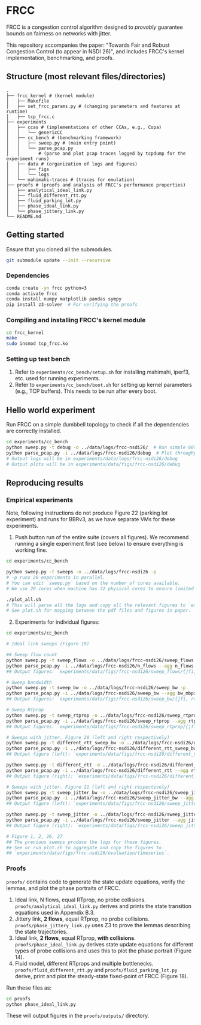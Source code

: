 # FRCC

FRCC is a congestion control algorithm designed to *provably* guarantee bounds
on fairness on networks with jitter.

This repository accompanies the paper: "Towards Fair and Robust Congestion
Control (to appear in NSDI 26)", and includes FRCC's kernel implementation,
benchmarking, and proofs.

## Structure (most relevant files/directories)

```
.
├── frcc_kernel # (kernel module)
│   ├── Makefile
│   ├── set_frcc_params.py # (changing parameters and features at runtime)
│   ├── tcp_frcc.c
├── experiments
│   ├── ccas # (implementations of other CCAs, e.g., Copa)
│   │   └── genericCC
│   ├── cc_bench # (benchmarking framework)
│   │   ├── sweep.py # (main entry point)
│   │   └── parse_pcap.py
│   │       # (parse and plot pcap traces logged by tcpdump for the experiment runs)
│   ├── data # (organization of logs and figures)
│   │   ├── figs
│   │   └── logs
│   └── mahimahi-traces # (traces for emulation)
├── proofs # (proofs and analysis of FRCC's performance properties)
│   ├── analytical_ideal_link.py
│   ├── fluid_different_rtt.py
│   ├── fluid_parking_lot.py
│   ├── phase_ideal_link.py
│   └── phase_jittery_link.py
└── README.md
```

## Getting started

Ensure that you cloned all the submodules.

```bash
git submodule update --init --recursive
```

### Dependencies

```bash
conda create -yn frcc python=3
conda activate frcc
conda install numpy matplotlib pandas sympy
pip install z3-solver  # For verifying the proofs
```

### Compiling and installing FRCC's kernel module

```bash
cd frcc_kernel
make
sudo insmod tcp_frcc.ko
```

### Setting up test bench

1. Refer to `experiments/cc_bench/setup.sh` for installing mahimahi, iperf3, etc. used for running experiments.
2. Refer to `experiments/cc_bench/boot.sh` for setting up kernel parameters (e.g., TCP buffers). This needs to be run after every boot.

## Hello world experiment

Run FRCC on a simple dumbbell topology to check if all the dependencies are correctly installed.

```bash
cd experiments/cc_bench
python sweep.py -t debug -o ../data/logs/frcc-nsdi26/  # Run simple 60s experiment
python parse_pcap.py -i ../data/logs/frcc-nsdi26/debug  # Plot throughput and rtt
# Output logs will be in experiments/data/logs/frcc-nsdi26/debug
# Output plots will be in experiments/data/figs/frcc-nsdi26/debug
```

## Reproducing results

### Empirical experiments

Note, following instructions do not produce Figure 22 (parking lot experiment) and runs for BBRv3, as we have separate VMs for these experiments.

1. Push button run of the entire suite (covers all figures). We recommend running a single experiment first (see below) to ensure everything is working fine.

```bash
cd experiments/cc_bench

python sweep.py -t sweeps -o ../data/logs/frcc-nsdi26 -p
# -p runs 20 experiments in parallel.
# You can edit `sweep.py` based on the number of cores available.
# We use 20 cores when machine has 32 physical cores to ensure limited contention.

./plot_all.sh
# This will parse all the logs and copy all the relevant figures to `experiments/data/figs/frcc-nsdi26/evaluation`.
# See plot.sh for mapping between the pdf files and figures in paper.
```

2. Experiments for individual figures:

```bash
cd experiments/cc_bench

# Ideal link sweeps (Figure 19)

## Sweep flow count
python sweep.py -t sweep_flows -o ../data/logs/frcc-nsdi26/sweep_flows -p
python parse_pcap.py -i ../data/logs/frcc-nsdi26/n_flows --agg n_flows
## Output figures: `experiments/data/figs/frcc-nsdi26/sweep_flows/{jfi, rtt}.pdf`

# Sweep bandwidth
python sweep.py -t sweep_bw -o ../data/logs/frcc-nsdi26/sweep_bw -p
python parse_pcap.py -i ../data/logs/frcc-nsdi26/sweep_bw --agg bw_mbps
## Output figures: `experiments/data/figs/frcc-nsdi26/sweep_bw/{jfi, rtt}.pdf`

# Sweep RTprop
python sweep.py -t sweep_rtprop -o ../data/logs/frcc-nsdi26/sweep_rtprop -p
python parse_pcap.py -i ../data/logs/frcc-nsdi26/sweep_rtprop --agg rtprop_ms
## Output figures: `experiments/data/figs/frcc-nsdi26/sweep_rtprop/{jfi, rtt}.pdf`

# Sweeps with jitter. Figure 20 (left and right respectively)
python sweep.py -t different_rtt_sweep_bw -o ../data/logs/frcc-nsdi26/different_rtt_sweep_bw -p
python parse_pcap.py -i ../data/logs/frcc-nsdi26/different_rtt_sweep_bw --agg bw_mbps
## Output figure (left): `experiments/data/figs/frcc-nsdi26/different_rtt_sweep_bw/xput_ratio.pdf`

python sweep.py -t different_rtt -o ../data/logs/frcc-nsdi26/different_rtt -p
python parse_pcap.py -i ../data/logs/frcc-nsdi26/different_rtt --agg rtprop_ratio
## Output figure (right): `experiments/data/figs/frcc-nsdi26/different_rtt/xput_ratio.pdf`

# Sweeps with jitter. Figure 21 (left and right respectively)
python sweep.py -t sweep_jitter_bw -o ../data/logs/frcc-nsdi26/sweep_jitter_bw -p
python parse_pcap.py -i ../data/logs/frcc-nsdi26/sweep_jitter_bw --agg bw_mbps
## Output figure (left): `experiments/data/figs/frcc-nsdi26/sweep_jitter_bw/xput_ratio.pdf`

python sweep.py -t sweep_jitter -o ../data/logs/frcc-nsdi26/sweep_jitter -p
python parse_pcap.py -i ../data/logs/frcc-nsdi26/sweep_jitter --agg jitter_ms
## Output figure (right): `experiments/data/figs/frcc-nsdi26/sweep_jitter/xput_ratio.pdf`

# Figure 1, 2, 26, 27
## The previous sweeps produce the logs for these figures.
## See or run plot.sh to aggregate and copy the figures to
## `experiments/data/figs/frcc-nsdi26/evaluation/timeseries`.
```

### Proofs

`proofs/` contains code to generate the state update equations, verify the lemmas, and plot the phase portraits of FRCC.

1. Ideal link, N flows, equal RTprop, no probe collisions.
`proofs/analytical_ideal_link.py` derives and prints the state transition equations used in Appendix B.3.
2. Jittery link, **2 flows**, equal RTprop, no probe collisions.
`proofs/phase_jittery_link.py` uses Z3 to prove the lemmas describing the state trajectories.
3. Ideal link, **2 flows**, equal RTprop, **with collisions**.
`proofs/phase_ideal_link.py` derives state update equations for different types of probe collisions and uses this to plot the phase portrait (Figure 14).
4. Fluid model, different RTprops and multiple bottlenecks.
`proofs/fluid_different_rtt.py` and `proofs/fluid_parking_lot.py` derive, print and plot the steady-state fixed-point of FRCC (Figure 18).

Run these files as:

```bash
cd proofs
python phase_ideal_link.py
```

These will output figures in the `proofs/outputs/` directory.
